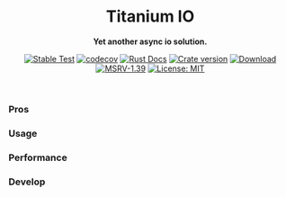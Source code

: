 <div align="center">
  <h1>Titanium IO</h1>
  <p><strong>Yet another async io solution.</strong> </p>
  <p>

[![Stable Test](https://github.com/Hexilee/tio/workflows/Stable%20Test/badge.svg)](https://github.com/Hexilee/tio/actions)
[![codecov](https://codecov.io/gh/Hexilee/tio/branch/master/graph/badge.svg)](https://codecov.io/gh/Hexilee/tio) 
[![Rust Docs](https://docs.rs/tio/badge.svg)](https://docs.rs/tio)
[![Crate version](https://img.shields.io/crates/v/tio.svg)](https://crates.io/crates/tio)
[![Download](https://img.shields.io/crates/d/tio.svg)](https://crates.io/crates/tio)
[![MSRV-1.39](https://img.shields.io/badge/MSRV-1.39-blue.svg)](https://blog.rust-lang.org/2019/11/07/Rust-1.39.0.html)
[![License: MIT](https://img.shields.io/badge/License-MIT-yellow.svg)](https://github.com/Hexilee/tio/blob/master/LICENSE)

  </p>
</div>
<br>

### Pros

### Usage

### Performance

### Develop
